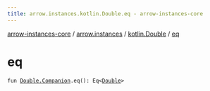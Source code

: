 ```yaml
---
title: arrow.instances.kotlin.Double.eq - arrow-instances-core
---
```


[arrow-instances-core](../../index.html) / [arrow.instances](../index.html) / [kotlin.Double](index.html) / [eq](./eq.html)

# eq

`fun `[`Double.Companion`](https://kotlinlang.org/api/latest/jvm/stdlib/kotlin/-double/-companion/index.html)`.eq(): Eq<`[`Double`](https://kotlinlang.org/api/latest/jvm/stdlib/kotlin/-double/index.html)`>`